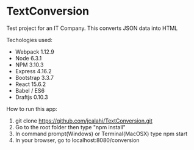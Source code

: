 # TextConversion

Test project for an IT Company. This converts JSON data into HTML

Techologies used:

* Webpack 1.12.9
* Node 6.3.1
* NPM 3.10.3
* Express 4.16.2
* Bootstrap 3.3.7
* React 15.6.2
* Babel / ES6
* Draftjs 0.10.3

How to run this app:

1. git clone https://github.com/jcalahi/TextConversion.git
2. Go to the root folder then type "npm install"
3. In command prompt(Windows) or Terminal(MacOSX) type npm start
4. In your browser, go to localhost:8080/conversion